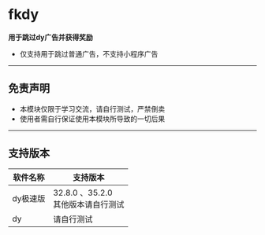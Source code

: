 # fkdy

**用于跳过dy广告并获得奖励**

* 仅支持用于跳过普通广告，不支持小程序广告

---

## 免责声明

* 本模块仅限于学习交流，请自行测试，严禁倒卖
* 使用者需自行保证使用本模块所导致的一切后果

---

## 支持版本

| 软件名称  | 支持版本                          |
|-------|-------------------------------|
| dy极速版 | 32.8.0 、35.2.0 <br/>其他版本请自行测试 |
| dy    | 请自行测试                         |